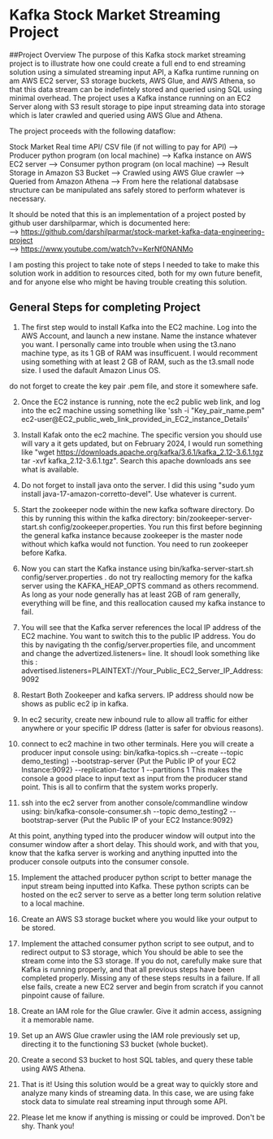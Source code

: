 # Kafka Stock Market Streaming Project
##Project Overview
 The purpose of this Kafka stock market streaming project is to illustrate how one could create a full
 end to end streaming solution using a simulated streaming input API, a Kafka runtime running on am AWS
 EC2 server, S3 storage buckets, AWS Glue, and AWS Athena, so that this data stream can be indefintely stored
 and queried using SQL using minimal overhead. The project uses a Kafka instance running on an EC2 Server
 along with S3 result storage to pipe input streaming data into storage which is later crawled and queried using
 AWS Glue and Athena.

 The project proceeds with the following dataflow:

Stock Market Real time API/ CSV file (if not willing to pay for API) --> Producer python program (on local machine) -->
Kafka instance on AWS EC2 server --> Consumer python program (on local machine) --> Result Storage in Amazon S3 Bucket
--> Crawled using AWS Glue crawler --> Queried from Amazon Athena --> From here the relational databsase structure can be manipulated ans safely stored to perform whatever is necessary.

 It should be noted that this is an implementation of a project posted by github user darshilparmar,
 which is documented here: <br />
--> https://github.com/darshilparmar/stock-market-kafka-data-engineering-project <br />
--> https://www.youtube.com/watch?v=KerNf0NANMo

I am posting this project to take note of steps I needed to take to make this solution work in addition to 
resources cited, both for my own future benefit, and for anyone else who might be having trouble creating this
solution. 

## General Steps for completing Project
1. The first step would to install Kafka into the EC2 machine. Log into the AWS Account, and launch a new instane.
Name the instance whatever you want. I personally came into trouble when using the t3.nano machine type, as its 1 GB of
RAM was insufficuent. I would recomment using something with at least 2 GB of RAM, such as the t3.small node size. I used
the dafault Amazon Linus OS.

do not forget to create the key pair .pem file, and store it somewhere safe. 

2. Once the EC2 instance is running, note the ec2 public web link, and log into the ec2 machine ussing something like
   'ssh -i "Key_pair_name.pem" ec2-user@EC2_public_web_link_provided_in_EC2_instance_Details'

3.  Install Kafak onto the ec2 machine. The specific version you should use will vary a it gets updated, but on February 2024,
   I would run something like "wget https://downloads.apache.org/kafka/3.6.1/kafka_2.12-3.6.1.tgz
tar -xvf kafka_2.12-3.6.1.tgz". Search this apache downloads ans see what is available.

4.  Do not forget to install java onto the server. I did this using "sudo yum install java-17-amazon-corretto-devel". Use whatever
   is current.

5. Start the zookeeper node within the new kafka software directory. Do this by running this within the kafka directory:
bin/zookeeper-server-start.sh config/zookeeper.properties. You run this first before beginning the general kafka instance
because zookeeper is the master node without which kafka would not function. You need to run zookeeper before Kafka.

7.  Now you can start the Kafka instance using bin/kafka-server-start.sh config/server.properties .
do not try reallocting memory for the kafka server using the KAFKA_HEAP_OPTS command as others recommend. As long as your node
generally has at least 2GB of ram generally, everything will be fine, and this reallocation caused my kafka instance to fail.

8. You will see that the Kafka server references the local IP address of the EC2 machine. You want to switch this to the public
   IP address. You do this by navigating th the config/server.properties file, and uncomment and change the advertized.listeners= line.
   It shoudl look something like this :
   advertised.listeners=PLAINTEXT://Your_Public_EC2_Server_IP_Address:9092
   

10. Restart Both Zookeeper and kafka servers. IP address should now be shows as public ec2 ip in kafka.

11. In ec2 security, create new inbound rule to allow all traffic for either anywhere or your specific IP ddress (latter is safer for obvious reasons).

12.  connect to ec2 machine in two other terminals. Here you will create a producer input console using:
bin/kafka-topics.sh --create --topic demo_testing) --bootstrap-server {Put the Public IP of your EC2 Instance:9092} --replication-factor 1 --partitions 1
This makes the console a good place to input text as input from the producer stand point. This is all to confirm that the system works properly.

14.  ssh into the ec2 server from another console/commandline window using:
bin/kafka-console-consumer.sh --topic demo_testing2 --bootstrap-server {Put the Public IP of your EC2 Instance:9092}

At this point, anything typed into the producer window will output into the consumer window after a short delay. This should work, and with that you, know that the kafka server is working and anything inputted into the producer console outputs into the consumer console.

15.   Implement the attached producer python script to better manage the input stream being inputted into Kafka. These python scripts can be hosted on the ec2 server to serve as a better long term solution relative to a local machine. 

16.    Create an AWS S3 storage bucket where you would like your output to be stored.

17. Implement the attached consumer python script to see output, and to redirect output to S3 storage, which 
    You should be able to see the stream come into the S3 storage. If you do not, carefully make sure that Kafka is running properly, and
    that all previous steps have been completed properly. Missing any of these steps results in a failure. If all else fails, create a new EC2 server and begin from scratch if you cannot pinpoint cause of failure.

18. Create an IAM role for the Glue crawler. Give it admin access, assigning it a memorable name. 

19.   Set up an AWS Glue crawler using the IAM role previously set up, directing it to the functioning S3 bucket (whole bucket). 

20.  Create a second S3 bucket to host SQL tables, and query these table using AWS Athena. 

21. That is it! Using this solution would be a great way to quickly store and analyze many kinds of streaming data. In this case, we are using fake stock data to simulate real streaming input through some API. 

22. Please let me know if anything is missing or could be improved. Don't be shy. Thank you!
